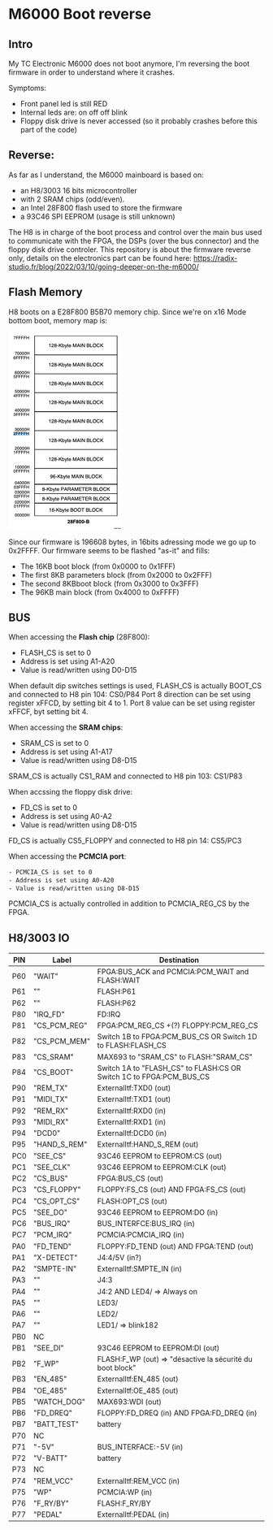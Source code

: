 # M6000 Boot reverse

## Intro

My TC Electronic M6000 does not boot anymore, I'm reversing the boot firmware in order to understand where it crashes.

Symptoms:

  - Front panel led is still RED
  - Internal leds are: on off off blink
  - Floppy disk drive is never accessed (so it probably crashes before this part of the code)

## Reverse:

As far as I understand, the M6000 mainboard is based on:

  - an H8/3003 16 bits microcontroller 
  - with 2 SRAM chips (odd/even).
  - an Intel 28F800 flash used to store the firmware
  - a 93C46 SPI EEPROM (usage is still unknown)

The H8 is in charge of the boot process and control over the main bus used to communicate with the FPGA, the DSPs (over the bus connector) and the floppy disk drive controler.
This repository is about the firmware reverse only, details on the electronics part can be found here: https://radix-studio.fr/blog/2022/03/10/going-deeper-on-the-m6000/

## Flash Memory

H8 boots on a E28F800 B5B70 memory chip.
Since we're on x16 Mode bottom boot, memory map is:

![H8 Memory Map](MemoryMap.png)

Since our firmware is 196608 bytes, in 16bits adressing mode we go up to 0x2FFFF. Our firmware seems to be flashed "as-it" and fills:

  - The  16KB boot block (from 0x0000 to 0x1FFF)
  - The first 8KB parameters block (from 0x2000 to 0x2FFF)
  - The second 8KBboot block (from 0x3000 to 0x3FFF)
  - The 96KB main block (from 0x4000 to 0xFFFF) 

## BUS


When accessing the __Flash chip__ (28F800):

  - FLASH_CS is set to 0
  - Address is set using A1-A20
  - Value is read/written using D0-D15

When default dip switches settings is used, FLASH_CS is actually BOOT_CS and connected to H8 pin 104: CS0/P84
Port 8 direction can be set using register xFFCD, by setting bit 4 to 1.
Port 8 value can be set using register xFFCF, byt setting bit 4.

When accessing the __SRAM chips__:

  - SRAM_CS is set to 0
  - Address is set using A1-A17
  - Value is read/written using D8-D15

SRAM_CS is actually CS1_RAM and connected to H8 pin 103: CS1/P83


When accssing the floppy disk drive:

  - FD_CS is set to 0
  - Address is set using A0-A2
  - Value is read/written using D8-D15

FD_CS is actually CS5_FLOPPY and connected to H8 pin 14: CS5/PC3

When accessing the __PCMCIA port__:

    - PCMCIA_CS is set to 0
    - Address is set using A0-A20
    - Value is read/written using D8-D15

PCMCIA_CS is actually controlled in addition to PCMCIA_REG_CS by the FPGA.

## H8/3003 IO

| PIN | Label         | Destination                                                         |
| --- | ------------- | ------------------------------------------------------------------- |
| P60 | "WAIT"        | FPGA:BUS_ACK and PCMCIA:PCM_WAIT and FLASH:WAIT                     |
| P61 | ""            | FLASH:P61                                                           |
| P62 | ""            | FLASH:P62                                                           |
| P80 | "IRQ_FD"      | FD:IRQ                                                              |
| P81 | "CS_PCM_REG"  | FPGA:PCM_REG_CS +(?) FLOPPY:PCM_REG_CS                              |
| P82 | "CS_PCM_MEM"  | Switch 1B to FPGA:PCM_BUS_CS OR Switch 1D to FLASH:FLASH_CS         |
| P83 | "CS_SRAM"     | MAX693 to "SRAM_CS" to  FLASH:"SRAM_CS"                             |
| P84 | "CS_BOOT"     | Switch 1A to "FLASH_CS" to FLASH:CS OR Switch 1C to FPGA:PCM_BUS_CS |
| P90 | "REM_TX"      | ExternalItf:TXD0 (out)                                              |
| P91 | "MIDI_TX"     | ExternalItf:TXD1 (out)                                              |
| P92 | "REM_RX"      | ExternalItf:RXD0 (in)                                               |
| P93 | "MIDI_RX"     | ExternalItf:RXD1 (in)                                               |
| P94 | "DCD0"        | ExternalItf:DCD0 (in)                                               |
| P95 | "HAND_S_REM"  | ExternalItf:HAND_S_REM  (out)                                       |
| PC0 | "SEE_CS"      | 93C46 EEPROM to EEPROM:CS (out)                                     |
| PC1 | "SEE_CLK"     | 93C46 EEPROM to EEPROM:CLK (out)                                    |
| PC2 | "CS_BUS"      | FPGA:BUS_CS (out)                                                   |
| PC3 | "CS_FLOPPY"   | FLOPPY:FS_CS (out) AND FPGA:FS_CS (out)                             |
| PC4 | "CS_OPT_CS"   | FLASH:OPT_CS (out)                                                  |
| PC5 | "SEE_DO"      | 93C46 EEPROM to EEPROM:DO (in)                                      |
| PC6 | "BUS_IRQ"     | BUS_INTERFCE:BUS_IRQ (in)                                           |
| PC7 | "PCM_IRQ"     | PCMCIA:PCMCIA_IRQ (in)                                              |
| PA0 | "FD_TEND"     | FLOPPY:FD_TEND (out) AND FPGA:TEND (out)                            |
| PA1 | "X-DETECT"    | J4:4/5V (in?)                                                       |
| PA2 | "SMPTE-IN"    | ExternalItf:SMPTE_IN (in)                                           |
| PA3 | ""            | J4:3                                                                |
| PA4 | ""            | J4:2 AND LED4/ => Always on                                         |
| PA5 | ""            | LED3/                                                               |
| PA6 | ""            | LED2/                                                               |
| PA7 | ""            | LED1/  => blink182                                                  |
| PB0 | NC            |                                                                     |
| PB1 | "SEE_DI"      | 93C46 EEPROM to EEPROM:DI (out)                                     |
| PB2 | "F_WP"        | FLASH:F_WP (out) => "désactive la sécurité du boot block"           |
| PB3 | "EN_485"      | ExternalItf:EN_485 (out)                                            |
| PB4 | "OE_485"      | ExternalItf:OE_485 (out)                                            |
| PB5 | "WATCH_DOG"   | MAX693:WDI (out)                                                    |
| PB6 | "FD_DREQ"     | FLOPPY:FD_DREQ (in) AND FPGA:FD_DREQ (in)                           |
| PB7 | "BATT_TEST"   | battery                                                             |
| P70 | NC            |                                                                     |
| P71 | "-5V"         | BUS_INTERFACE:-5V (in)                                              |
| P72 | "V-BATT"      | battery                                                             |
| P73 | NC            |                                                                     |
| P74 | "REM_VCC"     | ExternalItf:REM_VCC (in)                                            |
| P75 | "WP"          | PCMCIA:WP (in)                                                      |
| P76 | "F_RY/BY"     | FLASH:F_RY/BY                                                       |
| P77 | "PEDAL"       | ExternalItf:PEDAL (in)                                              |

